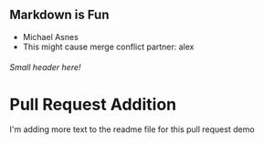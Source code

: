 ## Markdown is Fun
- Michael Asnes
- This might cause merge conflict
partner: alex

###### Small header here!

# Pull Request Addition
I'm adding more text to the readme file for this pull request demo
